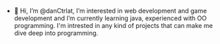 - 👋 Hi, I’m @danCtrlat, I’m interested in web development and game development
 and I’m currently learning java, experienced with OO programming.
 I'm intrested in any kind of projects that can make me dive deep into programming.
